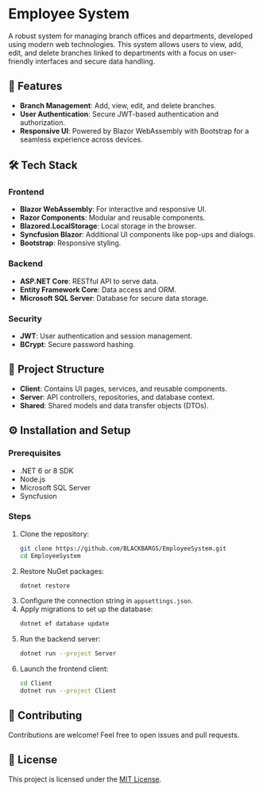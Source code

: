 # Employee System

A robust system for managing branch offices and departments, developed using modern web technologies. This system allows users to view, add, edit, and delete branches linked to departments with a focus on user-friendly interfaces and secure data handling.

## 🚀 Features
- **Branch Management**: Add, view, edit, and delete branches.
- **User Authentication**: Secure JWT-based authentication and authorization.
- **Responsive UI**: Powered by Blazor WebAssembly with Bootstrap for a seamless experience across devices.

## 🛠️ Tech Stack
### Frontend
- **Blazor WebAssembly**: For interactive and responsive UI.
- **Razor Components**: Modular and reusable components.
- **Blazored.LocalStorage**: Local storage in the browser.
- **Syncfusion Blazor**: Additional UI components like pop-ups and dialogs.
- **Bootstrap**: Responsive styling.

### Backend
- **ASP.NET Core**: RESTful API to serve data.
- **Entity Framework Core**: Data access and ORM.
- **Microsoft SQL Server**: Database for secure data storage.

### Security
- **JWT**: User authentication and session management.
- **BCrypt**: Secure password hashing.

## 📂 Project Structure
- **Client**: Contains UI pages, services, and reusable components.
- **Server**: API controllers, repositories, and database context.
- **Shared**: Shared models and data transfer objects (DTOs).

## ⚙️ Installation and Setup

### Prerequisites
- .NET 6 or 8 SDK
- Node.js
- Microsoft SQL Server
- Syncfusion

### Steps
1. Clone the repository:
    ```bash
    git clone https://github.com/BLACKBARGS/EmployeeSystem.git
    cd EmployeeSystem
    ```
2. Restore NuGet packages:
    ```bash
    dotnet restore
    ```
3. Configure the connection string in `appsettings.json`.
4. Apply migrations to set up the database:
    ```bash
    dotnet ef database update
    ```
5. Run the backend server:
    ```bash
    dotnet run --project Server
    ```
6. Launch the frontend client:
    ```bash
    cd Client
    dotnet run --project Client
    ```

## 🤝 Contributing
Contributions are welcome! Feel free to open issues and pull requests.

## 📜 License
This project is licensed under the [MIT License](LICENSE.txt).
